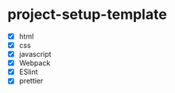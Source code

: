 # project-setup-template

- [x] html
- [x] css
- [x] javascript
- [x] Webpack
- [x] ESlint
- [x] prettier
